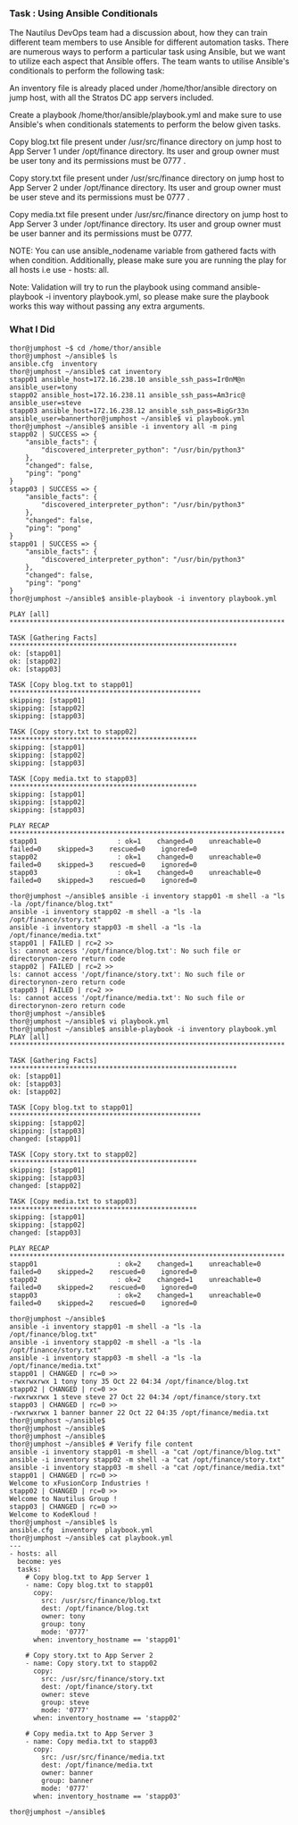 ### Task : Using Ansible Conditionals

The Nautilus DevOps team had a discussion about, how they can train different team members to use Ansible for different automation tasks. There are numerous ways to perform a particular task using Ansible, but we want to utilize each aspect that Ansible offers. The team wants to utilise Ansible's conditionals to perform the following task:


An inventory file is already placed under /home/thor/ansible directory on jump host, with all the Stratos DC app servers included.


Create a playbook /home/thor/ansible/playbook.yml and make sure to use Ansible's when conditionals statements to perform the below given tasks.


Copy blog.txt file present under /usr/src/finance directory on jump host to App Server 1 under /opt/finance directory. Its user and group owner must be user tony and its permissions must be 0777 .


Copy story.txt file present under /usr/src/finance directory on jump host to App Server 2 under /opt/finance directory. Its user and group owner must be user steve and its permissions must be 0777 .


Copy media.txt file present under /usr/src/finance directory on jump host to App Server 3 under /opt/finance directory. Its user and group owner must be user banner and its permissions must be 0777.


NOTE: You can use ansible_nodename variable from gathered facts with when condition. Additionally, please make sure you are running the play for all hosts i.e use - hosts: all.


Note: Validation will try to run the playbook using command ansible-playbook -i inventory playbook.yml, so please make sure the playbook works this way without passing any extra arguments.


### What I Did

```
thor@jumphost ~$ cd /home/thor/ansible
thor@jumphost ~/ansible$ ls
ansible.cfg  inventory
thor@jumphost ~/ansible$ cat inventory 
stapp01 ansible_host=172.16.238.10 ansible_ssh_pass=Ir0nM@n ansible_user=tony
stapp02 ansible_host=172.16.238.11 ansible_ssh_pass=Am3ric@ ansible_user=steve
stapp03 ansible_host=172.16.238.12 ansible_ssh_pass=BigGr33n ansible_user=bannerthor@jumphost ~/ansible$ vi playbook.yml
thor@jumphost ~/ansible$ ansible -i inventory all -m ping
stapp02 | SUCCESS => {
    "ansible_facts": {
        "discovered_interpreter_python": "/usr/bin/python3"
    },
    "changed": false,
    "ping": "pong"
}
stapp03 | SUCCESS => {
    "ansible_facts": {
        "discovered_interpreter_python": "/usr/bin/python3"
    },
    "changed": false,
    "ping": "pong"
}
stapp01 | SUCCESS => {
    "ansible_facts": {
        "discovered_interpreter_python": "/usr/bin/python3"
    },
    "changed": false,
    "ping": "pong"
}
thor@jumphost ~/ansible$ ansible-playbook -i inventory playbook.yml

PLAY [all] *********************************************************************

TASK [Gathering Facts] *********************************************************
ok: [stapp01]
ok: [stapp02]
ok: [stapp03]

TASK [Copy blog.txt to stapp01] ************************************************
skipping: [stapp01]
skipping: [stapp02]
skipping: [stapp03]

TASK [Copy story.txt to stapp02] ***********************************************
skipping: [stapp01]
skipping: [stapp02]
skipping: [stapp03]

TASK [Copy media.txt to stapp03] ***********************************************
skipping: [stapp01]
skipping: [stapp02]
skipping: [stapp03]

PLAY RECAP *********************************************************************
stapp01                    : ok=1    changed=0    unreachable=0    failed=0    skipped=3    rescued=0    ignored=0   
stapp02                    : ok=1    changed=0    unreachable=0    failed=0    skipped=3    rescued=0    ignored=0   
stapp03                    : ok=1    changed=0    unreachable=0    failed=0    skipped=3    rescued=0    ignored=0   

thor@jumphost ~/ansible$ ansible -i inventory stapp01 -m shell -a "ls -la /opt/finance/blog.txt"
ansible -i inventory stapp02 -m shell -a "ls -la /opt/finance/story.txt"
ansible -i inventory stapp03 -m shell -a "ls -la /opt/finance/media.txt"
stapp01 | FAILED | rc=2 >>
ls: cannot access '/opt/finance/blog.txt': No such file or directorynon-zero return code
stapp02 | FAILED | rc=2 >>
ls: cannot access '/opt/finance/story.txt': No such file or directorynon-zero return code
stapp03 | FAILED | rc=2 >>
ls: cannot access '/opt/finance/media.txt': No such file or directorynon-zero return code
thor@jumphost ~/ansible$ 
thor@jumphost ~/ansible$ vi playbook.yml 
thor@jumphost ~/ansible$ ansible-playbook -i inventory playbook.yml
PLAY [all] *********************************************************************

TASK [Gathering Facts] *********************************************************
ok: [stapp01]
ok: [stapp03]
ok: [stapp02]

TASK [Copy blog.txt to stapp01] ************************************************
skipping: [stapp02]
skipping: [stapp03]
changed: [stapp01]

TASK [Copy story.txt to stapp02] ***********************************************
skipping: [stapp01]
skipping: [stapp03]
changed: [stapp02]

TASK [Copy media.txt to stapp03] ***********************************************
skipping: [stapp01]
skipping: [stapp02]
changed: [stapp03]

PLAY RECAP *********************************************************************
stapp01                    : ok=2    changed=1    unreachable=0    failed=0    skipped=2    rescued=0    ignored=0   
stapp02                    : ok=2    changed=1    unreachable=0    failed=0    skipped=2    rescued=0    ignored=0   
stapp03                    : ok=2    changed=1    unreachable=0    failed=0    skipped=2    rescued=0    ignored=0   

thor@jumphost ~/ansible$ 
ansible -i inventory stapp01 -m shell -a "ls -la /opt/finance/blog.txt"
ansible -i inventory stapp02 -m shell -a "ls -la /opt/finance/story.txt"
ansible -i inventory stapp03 -m shell -a "ls -la /opt/finance/media.txt"
stapp01 | CHANGED | rc=0 >>
-rwxrwxrwx 1 tony tony 35 Oct 22 04:34 /opt/finance/blog.txt
stapp02 | CHANGED | rc=0 >>
-rwxrwxrwx 1 steve steve 27 Oct 22 04:34 /opt/finance/story.txt
stapp03 | CHANGED | rc=0 >>
-rwxrwxrwx 1 banner banner 22 Oct 22 04:35 /opt/finance/media.txt
thor@jumphost ~/ansible$ 
thor@jumphost ~/ansible$ 
thor@jumphost ~/ansible$ 
thor@jumphost ~/ansible$ # Verify file content
ansible -i inventory stapp01 -m shell -a "cat /opt/finance/blog.txt"
ansible -i inventory stapp02 -m shell -a "cat /opt/finance/story.txt"
ansible -i inventory stapp03 -m shell -a "cat /opt/finance/media.txt"
stapp01 | CHANGED | rc=0 >>
Welcome to xFusionCorp Industries !
stapp02 | CHANGED | rc=0 >>
Welcome to Nautilus Group !
stapp03 | CHANGED | rc=0 >>
Welcome to KodeKloud !
thor@jumphost ~/ansible$ ls
ansible.cfg  inventory  playbook.yml
thor@jumphost ~/ansible$ cat playbook.yml 
---
- hosts: all
  become: yes
  tasks:
    # Copy blog.txt to App Server 1
    - name: Copy blog.txt to stapp01
      copy:
        src: /usr/src/finance/blog.txt
        dest: /opt/finance/blog.txt
        owner: tony
        group: tony
        mode: '0777'
      when: inventory_hostname == 'stapp01'

    # Copy story.txt to App Server 2
    - name: Copy story.txt to stapp02
      copy:
        src: /usr/src/finance/story.txt
        dest: /opt/finance/story.txt
        owner: steve
        group: steve
        mode: '0777'
      when: inventory_hostname == 'stapp02'

    # Copy media.txt to App Server 3
    - name: Copy media.txt to stapp03
      copy:
        src: /usr/src/finance/media.txt
        dest: /opt/finance/media.txt
        owner: banner
        group: banner
        mode: '0777'
      when: inventory_hostname == 'stapp03'

thor@jumphost ~/ansible$ 
```
